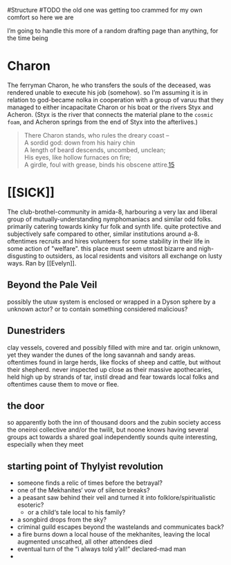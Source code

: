 #Structure #TODO 
the old one was getting too crammed for my own comfort so here we are

I’m going to handle this more of a random drafting page than anything, for the time being

# Charon
The ferryman Charon, he who transfers the souls of the deceased, was rendered unable to execute his job (somehow).
so I’m assuming it is in relation to god-became nolka in cooperation with a group of varuu that they managed to either incapacitate Charon or his boat or the rivers Styx and Acheron.
(Styx is the river that connects the material plane to the `cosmic foam`, and Acheron springs from the end of Styx into the afterlives.)

> There Charon stands, who rules the dreary coast –  
> A sordid god: down from his hairy chin  
> A length of beard descends, uncombed, unclean;  
> His eyes, like hollow furnaces on fire;  
> A girdle, foul with grease, binds his obscene attire.[15](https://en.wikipedia.org/wiki/Charon#cite_note-15)

# [[SICK]]
The club-brothel-community in amida-8, harbouring a very lax and liberal group of mutually-understanding nymphomaniacs and similar odd folks. primarily catering towards kinky fur folk and synth life. 
quite protective and subjectively safe compared to other, similar institutions around a-8.
oftentimes recruits and hires volunteers for some stability in their life in some action of "welfare".
this place must seem utmost bizarre and nigh-disgusting to outsiders, as local residents and visitors all exchange on lusty ways. 
Ran by [[Evelyn]]. 

## Beyond the Pale Veil
possibly the utuw system is enclosed or wrapped in a Dyson sphere by a unknown actor?
or to contain something considered malicious?

## Dunestriders
clay vessels, covered and possibly filled with mire and tar. origin unknown, yet they wander the dunes of the long savannah and sandy areas. oftentimes found in large herds, like flocks of sheep and cattle, but without their shepherd. 
never inspected up close as their massive apothecaries, held high up by strands of tar, instil dread and fear towards local folks and oftentimes cause them to move or flee.

## the door
so apparently both the inn of thousand doors and the zubin society access the oneiroi collective and/or the twilit, but noone knows
having several groups act towards a shared goal independently sounds quite interesting, especially when they meet

## starting point of Thylyist revolution 
- someone finds a relic of times before the betrayal?
- one of the Mekhanites‘ vow of silence breaks?
- a peasant saw behind their veil and turned it into folklore/spiritualistic esoteric?
	- or a child‘s tale local to his family?
- a songbird drops from the sky?
- criminal guild escapes beyond the wastelands and communicates back?
- a fire burns down a local house of the mekhanites, leaving the local augmented unscathed, all other attendees died 
- eventual turn of the “i always told y’all!” declared-mad man
- 